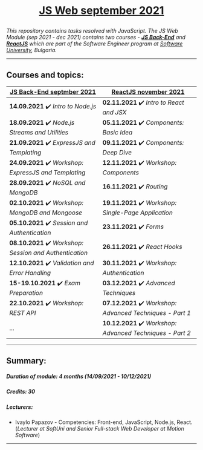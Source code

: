 # <a href="https://softuni.bg/modules/96/js-web/1305" rel="JavaScript Web" target="_blank"><p align="center"> JS Web september 2021<p></a>

_This repository contains tasks resolved with JavaScript. The JS Web Module (sep 2021 - dec 2021) contains two courses - [**JS Back-End**](https://softuni.bg/trainings/3496/js-back-end-september-2021) and [**ReactJS**](https://softuni.bg/trainings/3575/reactjs-november-2021) which are part of the Software Engineer program at [Software University](https://softuni.bg/), Bulgaria._

---

## Courses and topics:
[JS Back-End septmber 2021](https://softuni.bg/trainings/3496/js-back-end-september-2021) | [ReactJS november 2021](https://softuni.bg/trainings/3575/reactjs-november-2021)
----------------- | -------------
**14.09.2021** :heavy_check_mark: _Intro to Node.js_ | **02.11.2021** :heavy_check_mark: _Intro to React and JSX_
**18.09.2021** :heavy_check_mark: _Node.js Streams and Utilities_ | **05.11.2021** :heavy_check_mark: _Components: Basic Idea_
**21.09.2021** :heavy_check_mark: _ExpressJS and Templating_ | **09.11.2021** :heavy_check_mark: _Components: Deep Dive_
**24.09.2021** :heavy_check_mark: _Workshop: ExpressJS and Templating_ | **12.11.2021** :heavy_check_mark: _Workshop: Components_
**28.09.2021** :heavy_check_mark: _NoSQL and MongoDB_ | **16.11.2021** :heavy_check_mark: _Routing_
**02.10.2021** :heavy_check_mark: _Workshop: MongoDB and Mongoose_ | **19.11.2021** :heavy_check_mark: _Workshop: Single-Page Application_
**05.10.2021** :heavy_check_mark: _Session and Authentication_ | **23.11.2021** :heavy_check_mark: _Forms_
**08.10.2021** :heavy_check_mark: _Workshop: Session and Authentication_ | **26.11.2021** :heavy_check_mark: _React Hooks_
**12.10.2021** :heavy_check_mark: _Validation and Error Handling_ | **30.11.2021** :heavy_check_mark: _Workshop: Authentication_
**15-19.10.2021** :heavy_check_mark: _Exam Preparation_ | **03.12.2021** :heavy_check_mark: _Advanced Techniques_
**22.10.2021** :heavy_check_mark: _Workshop: REST API_ | **07.12.2021** :heavy_check_mark: _Workshop: Advanced Techniques - Part 1_
... | **10.12.2021** :heavy_check_mark: _Workshop: Advanced Techniques - Part 2_

---

## Summary:

##### Duration of module: _4 months (14/09/2021 - 10/12/2021)_

<!--##### Price: _440 BGN_-->
<!--##### Certificate: _..._-->

##### Credits: _30_

<!-- ##### Scoring System for the Cource JS Web: _90% Practical Exam + 5% Theoretical Exam + 5% Homework_ -->

<!--##### Exam result: _..._-->

##### Lecturers:
* Ivaylo Papazov - Competencies: Front-end, JavaScript, Node.js, React. (_Lecturer at SoftUni and Senior Full-stack Web Developer at Motion Software_)
---
